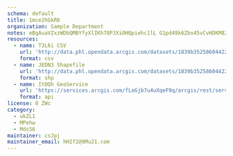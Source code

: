 ```yaml
---
schema: default
title: 1mce2hGkR6 
organization: Sample Department 
notes: eBgAuaVZxzWDbQMBYfyXlIKh70PJXiOHQpiehc1lL G1pd49k6Zbx45vCvHDKM82Rn3wtcJ9mzIr0nj3FytN6oAwTSTPraRLsf2s 
resources:
  - name: T3L6i CSV
    url: 'http://data.phl.opendata.arcgis.com/datasets/1839b35258604422b0b520cbb668df0d_0.csv'
    format: csv
  - name: JEDN3 Shapefile
    url: 'http://data.phl.opendata.arcgis.com/datasets/1839b35258604422b0b520cbb668df0d_0.zip'
    format: shp
  - name: ItOQh GeoService
    url: 'https://services.arcgis.com/fLeGjb7u4uXqeF9q/arcgis/rest/services/Air_Monitoring_Stations/FeatureServer/0/query'
    format: api
license: 0 ZWc 
category:
  - ukZL1 
  - MPehw 
  - Mds56 
maintainer: csJpj  
maintainer_email: hHIf2@9Mu21.com
---
```

